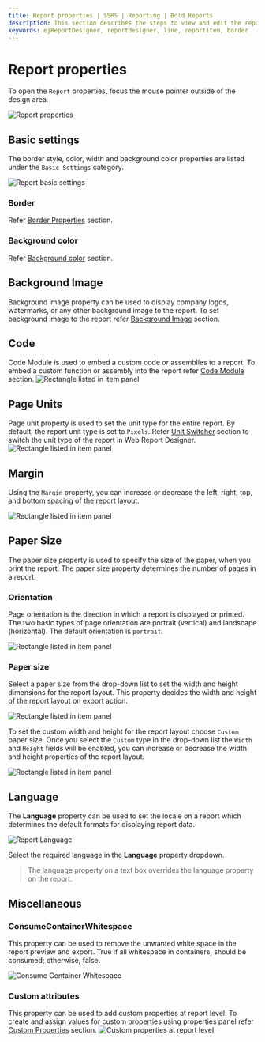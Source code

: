 ```yaml
---
title: Report properties | SSRS | Reporting | Bold Reports
description: This section describes the steps to view and edit the report property values in Web Report Designer.
keywords: ejReportDesigner, reportdesigner, line, reportitem, border
---
```


# Report properties

To open the `Report` properties, focus the mouse pointer outside of the design area.

![Report properties](/static/assets/on-premise/images/report-designer/report-items/properties-panel/open-report-properties.png)

## Basic settings

The border style, color, width and background color properties are listed under the `Basic Settings` category.

![Report basic settings](/static/assets/on-premise/images/report-designer/report-items/properties-panel/report-basic-settings.png '#width=350px')

### Border

Refer [Border Properties](./../../compose-report/common-properties/#border-properties) section.

### Background color

Refer [Background color](./../../compose-report/common-properties/#background-color) section.

## Background Image

Background image property can be used to display company logos, watermarks, or any other background image to the report. To set background image to the report refer [Background Image](./../../compose-report/background-image/) section.

## Code

Code Module is used to embed a custom code or assemblies to a report. To embed a custom function or assembly into the report refer [Code Module](./../../compose-report/code-module/) section.
![Rectangle listed in item panel](/static/assets/on-premise/images/report-designer/report-items/properties-panel/custom-code-property.png '#width=350px')

## Page Units

Page unit property is used to set the unit type for the entire report. By default, the report unit type is set to `Pixels`. Refer [Unit Switcher](./../../compose-report/unit-switcher/) section to switch the unit type of the report in Web Report Designer.
![Rectangle listed in item panel](/static/assets/on-premise/images/report-designer/report-items/properties-panel/page-unit-property.png '#width=350px')

## Margin

Using the `Margin` property, you can increase or decrease the left, right, top, and bottom spacing of the report layout.

![Rectangle listed in item panel](/static/assets/on-premise/images/report-designer/report-items/properties-panel/margin-property.png '#width=350px')

## Paper Size

The paper size property is used to specify the size of the paper, when you print the report. The paper size property determines the number of pages in a report.

### Orientation

Page orientation is the direction in which a report is displayed or printed. The two basic types of page orientation are portrait (vertical) and landscape (horizontal). The default orientation is `portrait`.

![Rectangle listed in item panel](/static/assets/on-premise/images/report-designer/report-items/properties-panel/orientation-types.png '#width=350px')

### Paper size

Select a paper size from the drop-down list to set the width and height dimensions for the report layout. This property decides the width and height of the report layout on export action.

![Rectangle listed in item panel](/static/assets/on-premise/images/report-designer/report-items/properties-panel/paper-size-types.png '#width=350px')

To set the custom width and height  for the report layout choose `Custom` paper size. Once you select the `Custom` type in the drop-down list the `Width` and `Height` fields will be enabled, you can increase or decrease the width and height properties of the report layout.

![Rectangle listed in item panel](/static/assets/on-premise/images/report-designer/report-items/properties-panel/custom-paper-size.png '#width=350px')

## Language

The **Language** property can be used to set the locale on a report which determines the default formats for displaying report data.

![Report Language](/static/assets/on-premise/images/report-designer/report-items/properties-panel/report-language.png '#width=350px')

Select the required language in the **Language** property dropdown.

> The language property on a text box overrides the language property on the report.

## Miscellaneous

### ConsumeContainerWhitespace

This property can be used to remove the unwanted white space in the report preview and export. True if all whitespace in containers, should be consumed; otherwise, false.

![Consume Container Whitespace](/static/assets/on-premise/images/report-designer/report-items/properties-panel/consume-container-whitespace.png '#width=350px')

### Custom attributes

This property can be used to add custom properties at report level. To create and assign values for custom properties using properties panel refer [Custom Properties](./../../compose-report/common-properties/#custom-properties) section.
![Custom properties at report level](/static/assets/on-premise/images/report-designer/report-items/properties-panel/custom-properties-report-level.png '#width=450px')